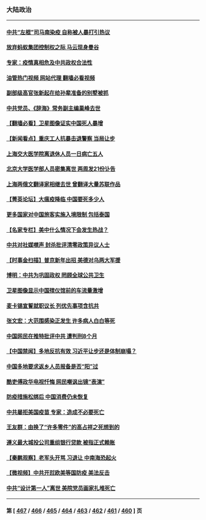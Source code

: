 ### 大陆政治
---
#### [中共“左棍”司马南染疫 自称被人暴打引热议](../../pages/ncid277/n13902471.md?01090845) 
#### [放弃蚂蚁集团控制权之际 马云现身曼谷](../../pages/ncid277/n13902488.md?01090845) 
#### [专家：疫情真相危及中共政权合法性](../../pages/ncid277/n13901818.md?01090845) 
#### [油管热门视频 网站代理 翻墙必看视频](http://138.2.39.72:81/youtube.html?epic-marker?01090845)
#### [副部级高官张新起在给孙辈准备的别墅被抓](../../pages/ncid277/n13902088.md?01090845) 
#### [中共党员、《辞海》常务副主编巢峰去世](../../pages/ncid277/n13902285.md?01090845) 
#### [【翻墙必看】卫星图像证实中国死人暴增](../../pages/ncid277/n13901980.md?01090845) 
#### [【新闻看点】重庆工人抗暴击退警察 当局让步](../../pages/ncid277/n13901851.md?01090845) 
#### [上海交大医学院离退休人员一日病亡五人](../../pages/ncid277/n13901825.md?01090845) 
#### [北京大学医学部人员密集离世 两周发21份讣告](../../pages/ncid277/n13901816.md?01090845) 
#### [上海两俄文翻译家相继去世 曾翻译大量苏联作品](../../pages/ncid277/n13901812.md?01090845) 
#### [【菁英论坛】大瘟疫降临 中国要死多少人](../../pages/ncid277/n13901823.md?01090845) 
#### [更多国家对中国旅客实施入境限制 包括泰国](../../pages/ncid277/n13901757.md?01090845) 
#### [【名家专栏】美中什么情况下会发生热战？](../../pages/ncid277/n13901680.md?01090845) 
#### [中共对社媒噤声 封杀批评清零政策异议人士](../../pages/ncid277/n13901681.md?01090845) 
#### [【时事金扫描】普京新年出招 美德对乌两大军援](../../pages/ncid277/n13901740.md?01090845) 
#### [博明：中共为巩固政权 罔顾全球公共卫生](../../pages/ncid277/n13901752.md?01090845) 
#### [卫星图像显示中国殡仪馆前的车流量激增](../../pages/ncid277/n13901745.md?01090845) 
#### [麦卡锡宣誓就职议长 列优先事项含抗共](../../pages/ncid277/n13901685.md?01090845) 
#### [张文宏：大范围感染正发生 许多病人白白等死](../../pages/ncid277/n13901563.md?01090845) 
#### [中国网民在推特批评中共 遭判刑8个月](../../pages/ncid277/n13901620.md?01090845) 
#### [【中国禁闻】多地反抗有效 习近平让步还是体制崩塌？](../../pages/ncid277/n13901105.md?01090845) 
#### [中国多地要求返乡人员报备是否“阳”过](../../pages/ncid277/n13901485.md?01090845) 
#### [酷吏傅政华电视忏悔 网民嘲讽出镜“表演”](../../pages/ncid277/n13901429.md?01090845) 
#### [防疫措施松绑后 中国消费仍未恢复](../../pages/ncid277/n13901054.md?01090845) 
#### [中共屡拒美国疫苗 专家：造成不必要死亡](../../pages/ncid277/n13901178.md?01090845) 
#### [王友群：由换了“许多零件”的高占祥之死想到的](../../pages/ncid277/n13901161.md?01090845) 
#### [遵义最大城投公司重组银行贷款 被指正式赖账](../../pages/ncid277/n13901051.md?01090845) 
#### [【秦鹏观察】老军头开骂 习退让 中南海恐起火](../../pages/ncid277/n13901137.md?01090845) 
#### [【微视频】中共开怼欧美等国防疫 美法反击](../../pages/ncid277/n13900969.md?01090845) 
#### [中共“设计第一人”离世 美院党员画家扎堆死亡](../../pages/ncid277/n13901090.md?01090845) 

---
#### 第 [ [467](./467.md?01090845) / [466](./466.md?01090845) / [465](./465.md?01090845) / [464](./464.md?01090845) / [463](./463.md?01090845) / [462](./462.md?01090845) / [461](./461.md?01090845) / [460](./460.md?01090845) ] 页
